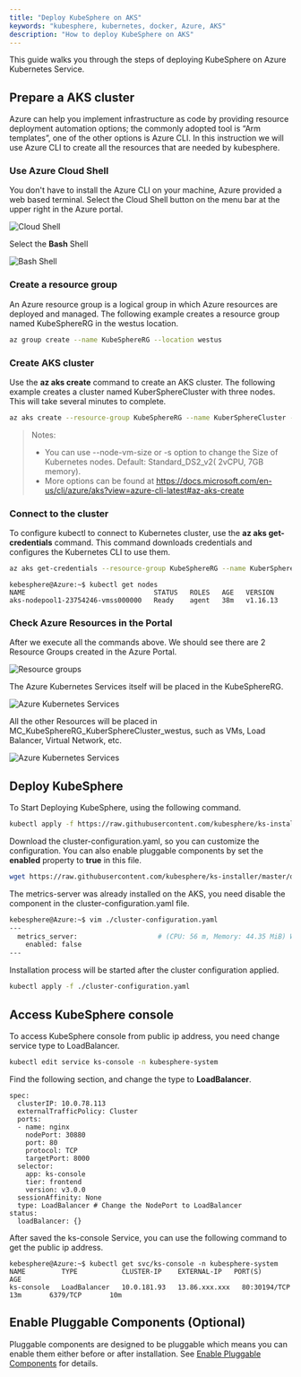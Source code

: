 ```yaml
---
title: "Deploy KubeSphere on AKS"
keywords: "kubesphere, kubernetes, docker, Azure, AKS"
description: "How to deploy KubeSphere on AKS"
---
```


This guide walks you through the steps of deploying KubeSphere on Azure Kubernetes Service.

## Prepare a AKS cluster

Azure can help you implement infrastructure as code by providing resource deployment automation options; the commonly adopted tool is “Arm templates”, one of the other options is Azure CLI. In this instruction we will use Azure CLI to create all the resources that are needed by kubesphere.

### Use Azure Cloud Shell
You don't have to install the Azure CLI on your machine,  Azure provided a web based terminal. Select the Cloud Shell button on the menu bar at the upper right in the Azure portal.

![Cloud Shell](/images/docs/aks/aks-launch-icon.png)

Select the **Bash** Shell

![Bash Shell](/images/docs/aks/aks-choices-bash.png)
### Create a resource group

An Azure resource group is a logical group in which Azure resources are deployed and managed. The following example creates a resource group named KubeSphereRG in the westus location. 

```bash
az group create --name KubeSphereRG --location westus
```

### Create AKS cluster
Use the **az aks create** command to create an AKS cluster. The following example creates a cluster named KuberSphereCluster with three nodes. This will take several minutes to complete.

```bash
az aks create --resource-group KubeSphereRG --name KuberSphereCluster --node-count 3 --enable-addons monitoring --generate-ssh-keys
```
> Notes:
> - You can use --node-vm-size or -s option to change the Size of Kubernetes nodes. Default: Standard_DS2_v2( 2vCPU, 7GB memory).
> - More options can be found at https://docs.microsoft.com/en-us/cli/azure/aks?view=azure-cli-latest#az-aks-create

### Connect to the cluster
To configure kubectl to connect to Kubernetes cluster, use the **az aks get-credentials** command. This command downloads credentials and configures the Kubernetes CLI to use them.

```bash
az aks get-credentials --resource-group KubeSphereRG --name KuberSphereCluster
```

```
kebesphere@Azure:~$ kubectl get nodes
NAME                                STATUS   ROLES   AGE   VERSION
aks-nodepool1-23754246-vmss000000   Ready    agent   38m   v1.16.13
```
### Check Azure Resources in the Portal
After we execute all the commands above. We should see there are 2 Resource Groups created in the Azure Portal.

![Resource groups](/images/docs/aks/aks-create-command.png)

The Azure Kubernetes Services itself will be placed in the KubeSphereRG. 
 
![Azure Kubernetes Services](/images/docs/aks/aks-dashboard.png)

All the other Resources will be placed in MC_KubeSphereRG_KuberSphereCluster_westus, such as VMs, Load Balancer, Virtual Network, etc.

![Azure Kubernetes Services](/images/docs/aks/aks-all-resources.png)

## Deploy KubeSphere
To Start Deploying KubeSphere, using the following command.
```bash
kubectl apply -f https://raw.githubusercontent.com/kubesphere/ks-installer/master/deploy/kubesphere-installer.yaml
```
Download the cluster-configuration.yaml, so you can customize the configuration. You can also enable pluggable components by set the **enabled** property to **true** in this file.
```bash
wget https://raw.githubusercontent.com/kubesphere/ks-installer/master/deploy/cluster-configuration.yaml
```
The metrics-server was already installed on the AKS, you need disable the component in the cluster-configuration.yaml file. 
```bash
kebesphere@Azure:~$ vim ./cluster-configuration.yaml
---
  metrics_server:                    # (CPU: 56 m, Memory: 44.35 MiB) Whether to install metrics-server. IT enables HPA (Horizontal Pod Autoscaler).
    enabled: false
---
```
Installation process will be started after the cluster configuration applied.
```bash
kubectl apply -f ./cluster-configuration.yaml
```

## Access KubeSphere console

To access KubeSphere console from public ip address, you need change service type to LoadBalancer.
```bash
kubectl edit service ks-console -n kubesphere-system
```
Find the following section, and change the type to **LoadBalancer**.
```
spec:
  clusterIP: 10.0.78.113
  externalTrafficPolicy: Cluster
  ports:
  - name: nginx
    nodePort: 30880
    port: 80
    protocol: TCP
    targetPort: 8000
  selector:
    app: ks-console
    tier: frontend
    version: v3.0.0
  sessionAffinity: None
  type: LoadBalancer # Change the NodePort to LoadBalancer
status:
  loadBalancer: {}
```
After saved the ks-console Service, you can use the following command to get the public ip address.
```
kebesphere@Azure:~$ kubectl get svc/ks-console -n kubesphere-system
NAME         TYPE           CLUSTER-IP    EXTERNAL-IP   PORT(S)        AGE
ks-console   LoadBalancer   10.0.181.93   13.86.xxx.xxx   80:30194/TCP   13m       6379/TCP       10m
```
## Enable Pluggable Components (Optional)
Pluggable components are designed to be pluggable which means you can enable them either before or after installation. See [Enable Pluggable Components](https://github.com/kubesphere/ks-installer#enable-pluggable-components) for details.